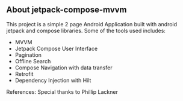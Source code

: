 ## About jetpack-compose-mvvm

This project is a simple 2 page Android Application built with android jetpack and compose libraries.
Some of the tools used includes:

- MVVM
- Jetpack Compose User Interface
- Pagination
- Offline Search
- Compose Navigation with data transfer
- Retrofit
- Dependency Injection with Hilt

References: Special thanks to Phillip Lackner
